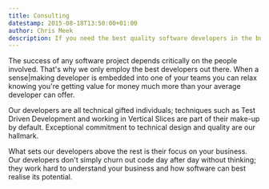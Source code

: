 ```yaml
---
title: Consulting
datestamp: 2015-08-18T13:50:00+01:00
author: Chris Meek
description: If you need the best quality software developers in the business then come to us!
---
```


The success of any software project depends critically on the people involved. That's why we only employ the best developers out there. When a sense|making developer is embedded into one of your teams you can relax knowing you're getting value for money much more than your average developer can offer.

Our developers are all technical gifted individuals; techniques such as Test Driven Development and working in Vertical Slices are part of their make-up by default. Exceptional commitment to technical design and quality are our hallmark.

What sets our developers above the rest is their focus on your business. Our developers don't simply churn out code day after day without thinking; they work hard to understand your business and how software can best realise its potential.
